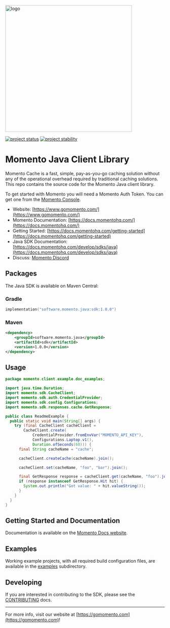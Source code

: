 <head>
  <meta name="Momento Java Client Library Documentation" content="Java client software development kit for Momento Cache">
</head>
<img src="https://docs.momentohq.com/img/logo.svg" alt="logo" width="400"/>

[![project status](https://momentohq.github.io/standards-and-practices/badges/project-status-official.svg)](https://github.com/momentohq/standards-and-practices/blob/main/docs/momento-on-github.md)
[![project stability](https://momentohq.github.io/standards-and-practices/badges/project-stability-stable.svg)](https://github.com/momentohq/standards-and-practices/blob/main/docs/momento-on-github.md)

# Momento Java Client Library

Momento Cache is a fast, simple, pay-as-you-go caching solution without any of the operational overhead
required by traditional caching solutions.  This repo contains the source code for the Momento Java client library.

To get started with Momento you will need a Momento Auth Token. You can get one from the [Momento Console](https://console.gomomento.com).

* Website: [https://www.gomomento.com/](https://www.gomomento.com/)
* Momento Documentation: [https://docs.momentohq.com/](https://docs.momentohq.com/)
* Getting Started: [https://docs.momentohq.com/getting-started](https://docs.momentohq.com/getting-started)
* Java SDK Documentation: [https://docs.momentohq.com/develop/sdks/java](https://docs.momentohq.com/develop/sdks/java)
* Discuss: [Momento Discord](https://discord.gg/3HkAKjUZGq)

## Packages

The Java SDK is available on Maven Central:

### Gradle

```kotlin
implementation("software.momento.java:sdk:1.0.0")
```

### Maven

```xml
<dependency>
    <groupId>software.momento.java</groupId>
    <artifactId>sdk</artifactId>
    <version>1.0.0</version>
</dependency>
```

## Usage

```java
package momento.client.example.doc_examples;

import java.time.Duration;
import momento.sdk.CacheClient;
import momento.sdk.auth.CredentialProvider;
import momento.sdk.config.Configurations;
import momento.sdk.responses.cache.GetResponse;

public class ReadmeExample {
  public static void main(String[] args) {
    try (final CacheClient cacheClient =
        CacheClient.create(
            CredentialProvider.fromEnvVar("MOMENTO_API_KEY"),
            Configurations.Laptop.v1(),
            Duration.ofSeconds(60))) {
      final String cacheName = "cache";

      cacheClient.createCache(cacheName).join();

      cacheClient.set(cacheName, "foo", "bar").join();

      final GetResponse response = cacheClient.get(cacheName, "foo").join();
      if (response instanceof GetResponse.Hit hit) {
        System.out.println("Got value: " + hit.valueString());
      }
    }
  }
}

```

## Getting Started and Documentation

Documentation is available on the [Momento Docs website](https://docs.momentohq.com).

## Examples

Working example projects, with all required build configuration files, are available in the [examples](./examples) subdirectory.

## Developing

If you are interested in contributing to the SDK, please see the [CONTRIBUTING](./CONTRIBUTING.md) docs.

----------------------------------------------------------------------------------------
For more info, visit our website at [https://gomomento.com](https://gomomento.com)!
